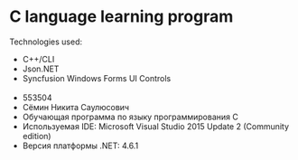C language learning program
==============================
Technologies used:
* C++/CLI 
* Json.NET  
* Syncfusion Windows Forms UI Controls </br></br>
* 553504  
* Сёмин Никита Саулюсович
* Обучающая программа по языку программирования C
* Используемая IDE: Microsoft Visual Studio 2015 Update 2 (Community edition) 
* Версия платформы .NET: 4.6.1
